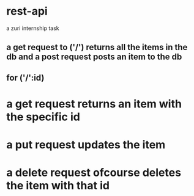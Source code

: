 # rest-api
 a zuri internship task
 
 ## a get request to ('/') returns all the items in the db and a post request posts an item to the db
  
 
 ## for  ('/':id)
  # a get request returns an item with the specific id
  # a put request updates the item
  # a delete request ofcourse deletes the item with that id
